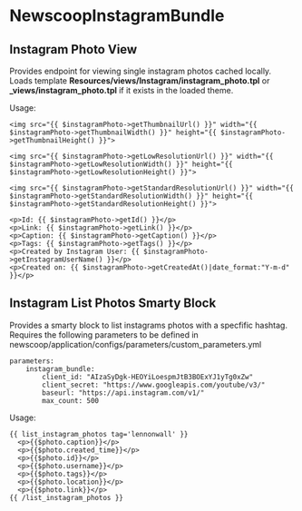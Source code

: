 NewscoopInstagramBundle
===================

Instagram Photo View
------------------------

Provides endpoint for viewing single instagram photos cached locally.  Loads template **Resources/views/Instagram/instagram_photo.tpl** or **_views/instagram_photo.tpl** if it exists in the loaded theme.

Usage:
```smarty
<img src="{{ $instagramPhoto->getThumbnailUrl() }}" width="{{ $instagramPhoto->getThumbnailWidth() }}" height="{{ $instagramPhoto->getThumbnailHeight() }}">

<img src="{{ $instagramPhoto->getLowResolutionUrl() }}" width="{{ $instagramPhoto->getLowResolutionWidth() }}" height="{{ $instagramPhoto->getLowResolutionHeight() }}">

<img src="{{ $instagramPhoto->getStandardResolutionUrl() }}" width="{{ $instagramPhoto->getStandardResolutionWidth() }}" height="{{ $instagramPhoto->getStandardResolutionHeight() }}">

<p>Id: {{ $instagramPhoto->getId() }}</p>
<p>Link: {{ $instagramPhoto->getLink() }}</p>
<p>Caption: {{ $instagramPhoto->getCaption() }}</p>
<p>Tags: {{ $instagramPhoto->getTags() }}</p>
<p>Created by Instagram User: {{ $instagramPhoto->getInstagramUserName() }}</p>
<p>Created on: {{ $instagramPhoto->getCreatedAt()|date_format:"Y-m-d" }}</p>
```



Instagram List Photos Smarty Block
------------------------

Provides a smarty block to list instagrams photos with a specfific hashtag.
Requires the following parameters to be defined in newscoop/application/configs/parameters/custom_parameters.yml 

```
parameters:
    instagram_bundle:
        client_id: "AIzaSyDgk-HEOYiLoespmJtB3BOExYJ1yTg0xZw"
        client_secret: "https://www.googleapis.com/youtube/v3/"
        baseurl: "https://api.instagram.com/v1/"
        max_count: 500
```

Usage:
```smarty
{{ list_instagram_photos tag='lennonwall' }}
  <p>{{$photo.caption}}</p>
  <p>{{$photo.created_time}}</p>
  <p>{{$photo.id}}</p>
  <p>{{$photo.username}}</p>
  <p>{{$photo.tags}}</p>
  <p>{{$photo.location}}</p>
  <p>{{$photo.link}}</p>
{{ /list_instagram_photos }}
```
